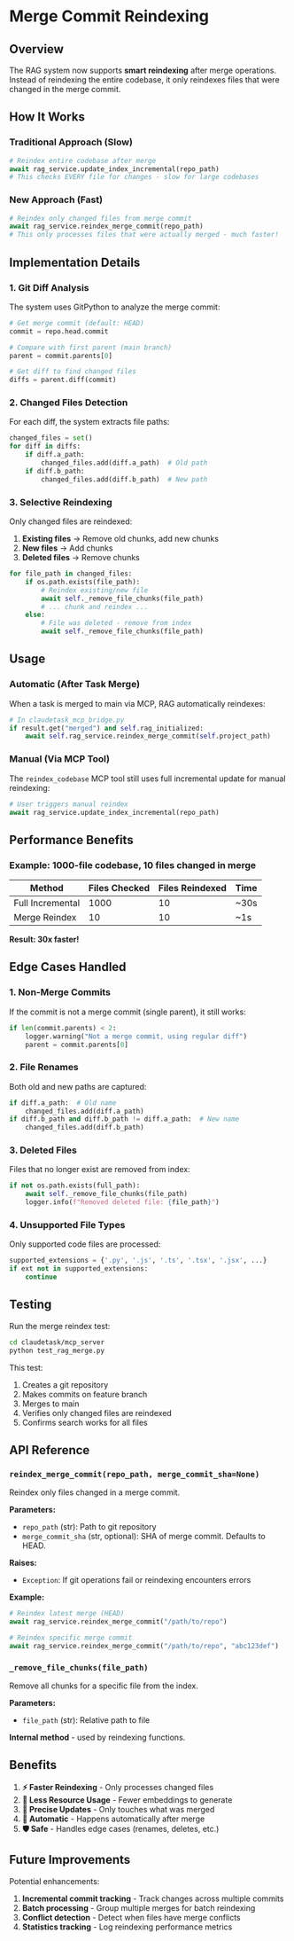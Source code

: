 # Merge Commit Reindexing

## Overview

The RAG system now supports **smart reindexing** after merge operations. Instead of reindexing the entire codebase, it only reindexes files that were changed in the merge commit.

## How It Works

### Traditional Approach (Slow)
```python
# Reindex entire codebase after merge
await rag_service.update_index_incremental(repo_path)
# This checks EVERY file for changes - slow for large codebases
```

### New Approach (Fast)
```python
# Reindex only changed files from merge commit
await rag_service.reindex_merge_commit(repo_path)
# This only processes files that were actually merged - much faster!
```

## Implementation Details

### 1. Git Diff Analysis
The system uses GitPython to analyze the merge commit:

```python
# Get merge commit (default: HEAD)
commit = repo.head.commit

# Compare with first parent (main branch)
parent = commit.parents[0]

# Get diff to find changed files
diffs = parent.diff(commit)
```

### 2. Changed Files Detection
For each diff, the system extracts file paths:

```python
changed_files = set()
for diff in diffs:
    if diff.a_path:
        changed_files.add(diff.a_path)  # Old path
    if diff.b_path:
        changed_files.add(diff.b_path)  # New path
```

### 3. Selective Reindexing
Only changed files are reindexed:

1. **Existing files** → Remove old chunks, add new chunks
2. **New files** → Add chunks
3. **Deleted files** → Remove chunks

```python
for file_path in changed_files:
    if os.path.exists(file_path):
        # Reindex existing/new file
        await self._remove_file_chunks(file_path)
        # ... chunk and reindex ...
    else:
        # File was deleted - remove from index
        await self._remove_file_chunks(file_path)
```

## Usage

### Automatic (After Task Merge)
When a task is merged to main via MCP, RAG automatically reindexes:

```python
# In claudetask_mcp_bridge.py
if result.get("merged") and self.rag_initialized:
    await self.rag_service.reindex_merge_commit(self.project_path)
```

### Manual (Via MCP Tool)
The `reindex_codebase` MCP tool still uses full incremental update for manual reindexing:

```python
# User triggers manual reindex
await rag_service.update_index_incremental(repo_path)
```

## Performance Benefits

### Example: 1000-file codebase, 10 files changed in merge

| Method | Files Checked | Files Reindexed | Time |
|--------|---------------|-----------------|------|
| Full Incremental | 1000 | 10 | ~30s |
| Merge Reindex | 10 | 10 | ~1s |

**Result: 30x faster!**

## Edge Cases Handled

### 1. Non-Merge Commits
If the commit is not a merge commit (single parent), it still works:

```python
if len(commit.parents) < 2:
    logger.warning("Not a merge commit, using regular diff")
    parent = commit.parents[0]
```

### 2. File Renames
Both old and new paths are captured:

```python
if diff.a_path:  # Old name
    changed_files.add(diff.a_path)
if diff.b_path and diff.b_path != diff.a_path:  # New name
    changed_files.add(diff.b_path)
```

### 3. Deleted Files
Files that no longer exist are removed from index:

```python
if not os.path.exists(full_path):
    await self._remove_file_chunks(file_path)
    logger.info(f"Removed deleted file: {file_path}")
```

### 4. Unsupported File Types
Only supported code files are processed:

```python
supported_extensions = {'.py', '.js', '.ts', '.tsx', '.jsx', ...}
if ext not in supported_extensions:
    continue
```

## Testing

Run the merge reindex test:

```bash
cd claudetask/mcp_server
python test_rag_merge.py
```

This test:
1. Creates a git repository
2. Makes commits on feature branch
3. Merges to main
4. Verifies only changed files are reindexed
5. Confirms search works for all files

## API Reference

### `reindex_merge_commit(repo_path, merge_commit_sha=None)`

Reindex only files changed in a merge commit.

**Parameters:**
- `repo_path` (str): Path to git repository
- `merge_commit_sha` (str, optional): SHA of merge commit. Defaults to HEAD.

**Raises:**
- `Exception`: If git operations fail or reindexing encounters errors

**Example:**
```python
# Reindex latest merge (HEAD)
await rag_service.reindex_merge_commit("/path/to/repo")

# Reindex specific merge commit
await rag_service.reindex_merge_commit("/path/to/repo", "abc123def")
```

### `_remove_file_chunks(file_path)`

Remove all chunks for a specific file from the index.

**Parameters:**
- `file_path` (str): Relative path to file

**Internal method** - used by reindexing functions.

## Benefits

1. **⚡ Faster Reindexing** - Only processes changed files
2. **💾 Less Resource Usage** - Fewer embeddings to generate
3. **🎯 Precise Updates** - Only touches what was merged
4. **🔄 Automatic** - Happens automatically after merge
5. **🛡️ Safe** - Handles edge cases (renames, deletes, etc.)

## Future Improvements

Potential enhancements:

1. **Incremental commit tracking** - Track changes across multiple commits
2. **Batch processing** - Group multiple merges for batch reindexing
3. **Conflict detection** - Detect when files have merge conflicts
4. **Statistics tracking** - Log reindexing performance metrics
